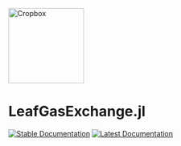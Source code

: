 <a href="https://github.com/cropbox/Cropbox.jl"><img src="https://github.com/cropbox/Cropbox.jl/raw/main/docs/src/assets/logo.svg" alt="Cropbox" width="150"></a>

# LeafGasExchange.jl

[![Stable Documentation](https://img.shields.io/badge/docs-stable-blue.svg)](https://cropbox.github.io/LeafGasExchange.jl/stable/)
[![Latest Documentation](https://img.shields.io/badge/docs-dev-blue.svg)](https://cropbox.github.io/LeafGasExchange.jl/dev/)
